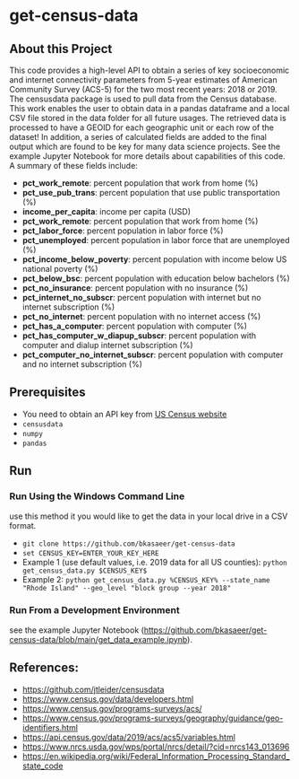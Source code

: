 # get-census-data
## About this Project

This code provides a high-level API to obtain a series of key socioeconomic and 
internet connectivity parameters from 5-year estimates of American Community Survey 
(ACS-5) for the two most recent years: 2018 or 2019. The censusdata package is used 
to pull data from the Census database. This work enables the user to obtain data in a pandas dataframe
and a local CSV file stored in the data folder for all future usages. The retrieved data is 
processed to have a GEOID for each geographic unit or each row of the dataset! In addition, 
a series of calculated fields are added to the final output which are found to be key for many 
data science projects. See the example Jupyter Notebook for more details about capabilities of 
this code. A summary of these fields include: 

* **pct_work_remote**: percent population that work from home (%)
* **pct_use_pub_trans**: percent population that use public transportation (%)
* **income_per_capita**: income per capita (USD)
* **pct_work_remote**: percent population that work from home (%)
* **pct_labor_force**: percent population in labor force (%)
* **pct_unemployed**: percent population in labor force that are unemployed (%)
* **pct_income_below_poverty**: percent population with income below US national poverty (%)
* **pct_below_bsc**: percent population with education below bachelors (%)
* **pct_no_insurance**: percent population with no insurance (%)
* **pct_internet_no_subscr**: percent population with internet but no internet subscription (%)
* **pct_no_internet**: percent population with no internet access (%)
* **pct_has_a_computer**: percent population with computer (%)
* **pct_has_computer_w_diapup_subscr**: percent population with computer and dialup internet subscription (%)
* **pct_computer_no_internet_subscr**: percent population with computer and no internet subscription (%)

## Prerequisites
* You need to obtain an API key from [US Census website](https://api.census.gov/data/key_signup.html) 
* `censusdata`
* `numpy`
* `pandas`

## Run
### Run Using the Windows Command Line
use this method it you would like to get the data in your local drive in a CSV format.
* `git clone https://github.com/bkasaeer/get-census-data`
* `set CENSUS_KEY=ENTER_YOUR_KEY_HERE`
* Example 1 (use default values, i.e. 2019 data for all US counties): `python get_census_data.py $CENSUS_KEY$`
* Example 2: `python get_census_data.py %CENSUS_KEY% --state_name "Rhode Island" --geo_level "block group --year 2018"` 
### Run From a Development Environment
see the example Jupyter Notebook (https://github.com/bkasaeer/get-census-data/blob/main/get_data_example.ipynb).

## References: 
* https://github.com/jtleider/censusdata
* https://www.census.gov/data/developers.html
* https://www.census.gov/programs-surveys/acs/
* https://www.census.gov/programs-surveys/geography/guidance/geo-identifiers.html
* https://api.census.gov/data/2019/acs/acs5/variables.html
* https://www.nrcs.usda.gov/wps/portal/nrcs/detail/?cid=nrcs143_013696
* https://en.wikipedia.org/wiki/Federal_Information_Processing_Standard_state_code

